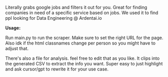 Literally grabs google jobs and filters it out for you. Great for finding companies in need of a specific service based on jobs. We used it to find ppl looking for Data Engineering @ Ardentai.io


**Usage:**

Run main.py to run the scraper. Make sure to set the right URL for the page. Also idk if the html classnames change per person so you might have to adjust that.

There's also a file for analysis. feel free to edit that as you like. It clips into the generated CSV to extract the info you want. Super easy to just highlight and ask cursor/gpt to rewrite it for your use case.

